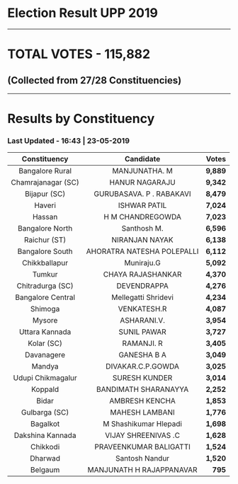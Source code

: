 # Election Result UPP 2019

---
# TOTAL VOTES - 115,882 
## (Collected from 27/28 Constituencies) 


---
# Results by Constituency 

### Last Updated - 16:43 | 23-05-2019 


|   Constituency   |        Candidate         |  Votes  |
|:----------------:|:------------------------:|--------:|
| Bangalore Rural  |      MANJUNATHA. M       |**9,889**|
|Chamrajanagar (SC)|      HANUR NAGARAJU      |**9,342**|
|   Bijapur (SC)   | GURUBASAVA. P . RABAKAVI |**8,479**|
|      Haveri      |       ISHWAR PATIL       |**7,024**|
|      Hassan      |     H M CHANDREGOWDA     |**7,023**|
| Bangalore North  |       Santhosh M.        |**6,596**|
|   Raichur (ST)   |      NIRANJAN NAYAK      |**6,138**|
| Bangalore South  |AHORATRA NATESHA POLEPALLI|**6,112**|
|  Chikkballapur   |        Muniraju.G        |**5,092**|
|      Tumkur      |    CHAYA RAJASHANKAR     |**4,370**|
| Chitradurga (SC) |       DEVENDRAPPA        |**4,276**|
|Bangalore Central |   Mellegatti Shridevi    |**4,234**|
|     Shimoga      |       VENKATESH.R        |**4,087**|
|      Mysore      |       ASHARANI.V.        |**3,954**|
|  Uttara Kannada  |       SUNIL PAWAR        |**3,727**|
|    Kolar (SC)    |        RAMANJI. R        |**3,405**|
|    Davanagere    |       GANESHA B A        |**3,049**|
|      Mandya      |    DIVAKAR.C.P.GOWDA     |**3,025**|
|Udupi Chikmagalur |      SURESH KUNDER       |**3,014**|
|     Koppald      |   BANDIMATH SHARANAYYA   |**2,252**|
|      Bidar       |      AMBRESH KENCHA      |**1,853**|
|  Gulbarga (SC)   |      MAHESH LAMBANI      |**1,776**|
|     Bagalkot     |  M Shashikumar Hlepadi   |**1,698**|
| Dakshina Kannada |   VIJAY SHREENIVAS .C    |**1,628**|
|     Chikkodi     |  PRAVEENKUMAR BALIGATTI  |**1,524**|
|     Dharwad      |      Santosh Nandur      |**1,520**|
|     Belgaum      | MANJUNATH H RAJAPPANAVAR |  **795**|


<script async src='https://www.googletagmanager.com/gtag/js?id=UA-138371535-2'></script><script> window.dataLayer = window.dataLayer || []; function gtag(){dataLayer.push(arguments);} gtag('js', new Date()); gtag('config', 'UA-138371535-2'); </script>